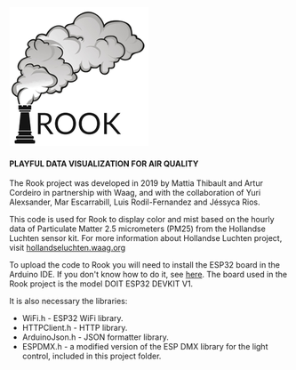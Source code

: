 ![Rook](https://github.com/arturvc/ROOK/raw/master/Rook-logo-250x250.png "Rook")
#### PLAYFUL DATA VISUALIZATION FOR AIR QUALITY


The Rook project was developed in 2019 by Mattia Thibault and Artur Cordeiro in partnership with Waag, and with the collaboration of Yuri Alexsander, Mar Escarrabill, Luis Rodil-Fernandez and Jéssyca Rios.

This code is used for Rook to display color and mist based on the hourly data of Particulate Matter 2.5 micrometers (PM25) from the Hollandse Luchten sensor kit. For more information about Hollandse Luchten project, visit [hollandseluchten.waag.org](https://hollandseluchten.waag.org/)

To upload the code to Rook you will need to install the ESP32 board in the Arduino IDE. If you don't know how to do it, see [here](https://randomnerdtutorials.com/installing-the-esp32-board-in-arduino-ide-windows-instructions/). The board used in the Rook project is the model DOIT ESP32 DEVKIT V1.

It is also necessary the libraries:
* WiFi.h - ESP32 WiFi library. 
* HTTPClient.h - HTTP library.
* ArduinoJson.h - JSON formatter library.
* ESPDMX.h - a modified version of the ESP DMX library for the light control, included in this project folder.

